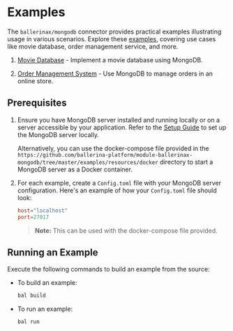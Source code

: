 # Examples

The `ballerinax/mongodb` connector provides practical examples illustrating usage in various scenarios. Explore these [examples](https://github.com/ballerina-platform/module-ballerinax-mongodb/tree/master/examples), covering use cases like movie database, order management service, and more.

1. [Movie Database](https://github.com/ballerina-platform/module-ballerinax-mongodb/tree/master/examples/mmovie-database) - Implement a movie database using MongoDB.

2. [Order Management System](https://github.com/ballerina-platform/module-ballerinax-mongodb/tree/master/examples/order-management-system) - Use MongoDB to manage orders in an online store.

## Prerequisites

1. Ensure you have MongoDB server installed and running locally or on a server accessible by your application. Refer to the [Setup Guide](https://central.ballerina.io/ballerinax/mongodb/latest#setup-guide) to set up the MongoDB server locally.

    Alternatively, you can use the docker-compose file provided in the `https://github.com/ballerina-platform/module-ballerinax-mongodb/tree/master/examples/resources/docker` directory to start a MongoDB server as a Docker container.

2. For each example, create a `Config.toml` file with your MongoDB server configuration. Here's an example of how your `Config.toml` file should look:

    ```toml
    host="localhost"
    port=27017
    ```

    > **Note:** This can be used with the docker-compose file provided.

## Running an Example

Execute the following commands to build an example from the source:

* To build an example:

    ```bash
    bal build
    ```

* To run an example:

    ```bash
    bal run
    ```
